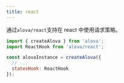 ```yaml
---
title: react
---
```


通过`alova/react`支持在 react 中使用请求策略。

```js
import { createAlova } from 'alova';
import ReactHook from 'alova/react';

const alovaInstance = createAlova({
  // ...
  statesHook: ReactHook
});
```
